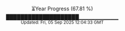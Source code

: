 <p align="center">
⏳Year Progress (67.81 %)<br>
████████████████████▁▁▁▁▁▁▁▁▁▁ <br>
<sub>Updated: Fri, 05 Sep 2025 12:04:33 GMT</sub>
</p>

